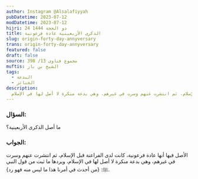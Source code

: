 ```yaml
---
author: Instagram @Alsalafiyyah
pubDatetime: 2023-07-12
modDatetime: 2023-07-12
hijri: 24 ذو الحجة 1444
title: الذكرى الأربعينية عادة فرعونية
slug: origin-forty-day-annyversary
trans: origin-forty-day-annyversary
featured: false
draft: false
source: مجموع فتاوى 13/ 398
muftis: الشيخ بن باز
tags:
  - البدعة
  - الجنائز
description:
  الأصل فيها أنها عادة فرعونية، كانت لدى الفراعنة قبل الإسلام، ثم انتشرت عنهم وسرت في غيرهم، وهي بدعة منكرة لا أصل لها في الإسلام
---
```


### السؤال:
ما أصل الذكرى الأربعينية؟

### الجواب:
الأصل فيها أنها عادة فرعونية، كانت لدى الفراعنة قبل الإسلام، ثم انتشرت عنهم وسرت في غيرهم، وهي بدعة منكرة لا أصل لها في الإسلام، ويردها ما ثبت من قول النبي ﷺ: {من أحدث في أمرنا هذا ما ليس منه فهو رد}.
